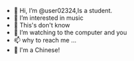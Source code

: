 - 👋 Hi, I’m @user02324,Is a student.
- 👀 I’m interested in music 
- 🌱 This's don't know
- 💞️ I’m watching to the computer and you
- 📫 why to reach me ...
- 🌱 l'm a Chinese!
<!---
user02324/user02324 is a ✨ special ✨ repository because its `README.md` (this file) appears on your GitHub profile.
You can click the Preview link to take a look at your changes.
--->
